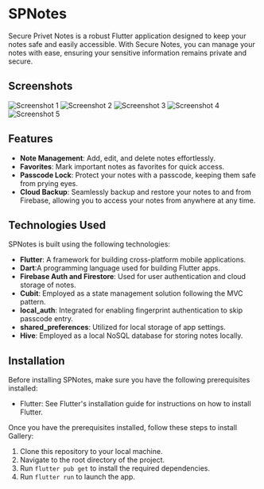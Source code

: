 # SPNotes

Secure Privet Notes is a robust Flutter application designed to keep your notes safe and easily accessible.
 With Secure Notes, you can manage your notes with ease, ensuring your sensitive information remains private and secure.

 
## Screenshots

![Screenshot 1](screenshots/home.jpg)
![Screenshot 2](screenshots/login.jpg)
![Screenshot 3](screenshots/drawer.jpg)
![Screenshot 4](screenshots/backup-restore.jpg)
![Screenshot 5](screenshots/passcode.jpg)

## Features

- **Note Management**: Add, edit, and delete notes effortlessly.
- **Favorites**: Mark important notes as favorites for quick access.
- **Passcode Lock**: Protect your notes with a passcode, keeping them safe from prying eyes.
- **Cloud Backup**: Seamlessly backup and restore your notes to and from Firebase, allowing you to access your notes from anywhere at any time.

## Technologies Used

SPNotes is built using the following technologies:

- **Flutter**: A framework for building cross-platform mobile applications.
- **Dart**:A programming language used for building Flutter apps.
- **Firebase Auth and Firestore**: Used for user authentication and cloud storage of notes.
- **Cubit**: Employed as a state management solution following the MVC pattern.
- **local_auth**: Integrated for enabling fingerprint authentication to skip passcode entry.
- **shared_preferences**: Utilized for local storage of app settings.
- **Hive**: Employed as a local NoSQL database for storing notes locally.

## Installation

Before installing SPNotes, make sure you have the following prerequisites installed:

- Flutter: See Flutter's installation guide for instructions on how to install Flutter.

Once you have the prerequisites installed, follow these steps to install Gallery:

1. Clone this repository to your local machine.
2. Navigate to the root directory of the project.
3. Run `flutter pub get` to install the required dependencies.
4. Run `flutter run` to launch the app.
